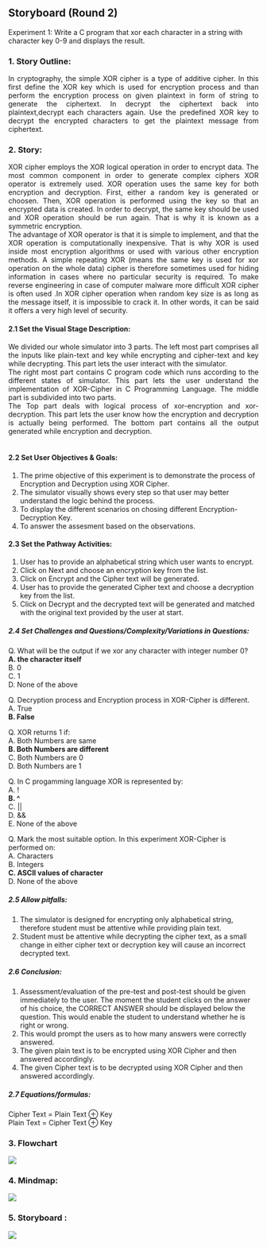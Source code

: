 ## Storyboard (Round 2)

Experiment 1: Write a C program that xor each character in a string with character key 0-9 and displays the result.

### 1. Story Outline:
<div align="justify">
In cryptography, the simple XOR cipher is a type of additive cipher. In this first define the XOR key which is used for encryption process and than perform the encryption process on given plaintext in form of string to generate the ciphertext. In decrypt the ciphertext back into plaintext,decrypt each characters again. Use the predefined XOR key to decrypt the encrypted characters to get the plaintext message from ciphertext.</div>

### 2. Story:
<div align="justify">
XOR cipher employs the XOR logical operation in order to encrypt data. The most common component in order to generate complex ciphers XOR operator is extremely used. XOR operation uses the same key for both encryption and decryption. First, either a random key is generated or choosen. Then, XOR operation is performed using the key so that an encrypted data is created.
In order to decrypt, the same key should be used and XOR operation should be run again. That is why it is known as a symmetric encryption.<br>
The advantage of XOR operator is that it is simple to implement, and that the XOR operation is computationally inexpensive. That is why XOR is used inside most encryption algorithms or used with various other encryption methods. A simple repeating XOR (means the same key is used for xor operation on the whole data) cipher is therefore sometimes used for hiding information in cases where no particular security is required. To make reverse engineering in case of computer malware more difficult XOR cipher is often used .In XOR cipher operation when random key size is as long as the message itself, it is impossible to crack it. In other words, it can be said it offers a very high level of security.</div>

#### 2.1 Set the Visual Stage Description:
<div align="justify">
We divided our whole simulator into 3 parts. The left most part comprises all the inputs like plain-text and key while encrypting and cipher-text and key while decrypting. This part lets the user interact with the simulator.<br> 
The right most part contains C program code which runs according to the different states of simulator. This part lets the user understand the implementation of XOR-Cipher in C Programming Language. The middle part is subdivided into two parts.<br>
The Top part deals with logical process of xor-encryption and xor-decryption. This part lets the user know how the encryption and decryption is actually being performed. The bottom part contains all the output generated while encryption and decryption.</div><br>

#### 2.2 Set User Objectives & Goals:
1. The prime objective of this experiment is to demonstrate the process of Encryption and Decryption using XOR Cipher.<br>
2. The simulator visually shows every step so that user may better understand the logic behind the process.<br>
3. To display the different scenarios on chosing different Encryption-Decryption Key.<br>
4. To answer the assesment based on the observations.<br>

#### 2.3 Set the Pathway Activities:

1. User has to provide an alphabetical string which user wants to encrypt.<br>
2. Click on Next and choose an encryption key from the list.<br>
3. Click on Encrypt and the Cipher text will be generated.<br>
4. User has to provide the generated Cipher text and choose a decryption key from the list.<br>
5. Click on Decrypt and the decrypted text will be generated and matched with the original text provided by the user at start.<br>

##### 2.4 Set Challenges and Questions/Complexity/Variations in Questions:

Q. What will be the output if we xor any character with integer number 0?<br>
<b>A. the character itself</b><br>
B. 0<br>
C. 1<br>
D. None of the above<br>

Q. Decryption process and Encryption process in XOR-Cipher is different.<br>
A. True<br>
<b>B. False</b><br>

Q. XOR returns 1 if:<br>
A. Both Numbers are same<br>
<b>B. Both Numbers are different</b><br>
C. Both Numbers are 0<br>
D. Both Numbers are 1<br>

Q. In C progamming language XOR is represented by:<br>
A. !<br>
<b>B. ^</b><br>
C. ||<br>
D. &&<br>
E. None of the above<br>

Q. Mark the most suitable option. In this experiment XOR-Cipher is performed on:<br>
A. Characters<br>
B. Integers<br>
<b>C. ASCII values of character</b><br>
D. None of the above<br>

##### 2.5 Allow pitfalls:

1. The simulator is designed for encrypting only alphabetical string, therefore student must be attentive while providing plain text.<br>
2. Student must be attentive while decrypting the cipher text, as a small change in either cipher text or decryption key will cause an incorrect decrypted text.<br>

##### 2.6 Conclusion:

1. Assessment/evaluation of the pre-test and post-test should be given immediately to the user. The moment the student clicks on the answer of his choice, the CORRECT ANSWER should be displayed below the question. This would enable the student to understand whether he is right or wrong.<br>
2. This would prompt the users as to how many answers were correctly answered.<br>
3. The given plain text is to be encrypted using XOR Cipher and then answered accordingly.<br>
4. The given Cipher text is to be decrypted using XOR Cipher and then answered accordingly.<br>

##### 2.7 Equations/formulas:
Cipher Text = Plain Text &oplus; Key<br>
Plain Text = Cipher Text &oplus; Key<br>


### 3. Flowchart
<img src="flowchart/flowchart.png"/><br>

### 4. Mindmap:
<img src="mindmap/mindmap.jpeg"/>

### 5. Storyboard :

<img src="storyboard/storyboard.gif"/>
